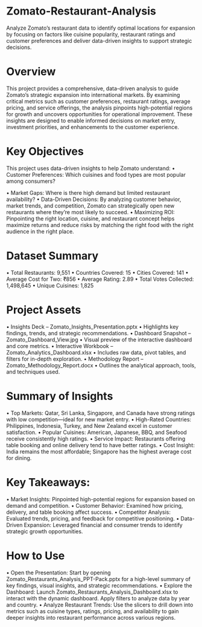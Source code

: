 # Zomato-Restaurant-Analysis
Analyze Zomato’s restaurant data to identify optimal locations for expansion by focusing on factors like cuisine popularity, restaurant ratings and customer preferences and deliver data-driven insights to support strategic decisions.

# Overview
This project provides a comprehensive, data-driven analysis to guide Zomato’s strategic expansion into international markets. By examining critical metrics such as customer preferences, restaurant ratings, average pricing, and service offerings, the analysis pinpoints high-potential regions for growth and uncovers opportunities for operational improvement. These insights are designed to enable informed decisions on market entry, investment priorities, and enhancements to the customer experience.

# Key Objectives
This project uses data-driven insights to help Zomato understand:
•	Customer Preferences: Which cuisines and food types are most popular among consumers?

•	Market Gaps: Where is there high demand but limited restaurant availability?
•	Data-Driven Decisions: By analyzing customer behavior, market trends, and competition, Zomato can strategically open new restaurants where they’re most likely to succeed.
•	Maximizing ROI: Pinpointing the right location, cuisine, and restaurant concept helps maximize returns and reduce risks by matching the right food with the right audience in the right place.

# Dataset Summary
•	Total Restaurants: 9,551
•	Countries Covered: 15
•	Cities Covered: 141
•	Average Cost for Two: ₹856
•	Average Rating: 2.89
•	Total Votes Collected: 1,498,645
•	Unique Cuisines: 1,825

# Project Assets
•	Insights Deck – Zomato_Insights_Presentation.pptx
•	Highlights key findings, trends, and strategic recommendations.
•	Dashboard Snapshot – Zomato_Dashboard_View.jpg
•	Visual preview of the interactive dashboard and core metrics.
•	Interactive Workbook – Zomato_Analytics_Dashboard.xlsx
•	Includes raw data, pivot tables, and filters for in-depth exploration.
•	Methodology Report – Zomato_Methodology_Report.docx
•	Outlines the analytical approach, tools, and techniques used.

# Summary of Insights
•	Top Markets: Qatar, Sri Lanka, Singapore, and Canada have strong ratings with low competition—ideal for new market entry.
•	High-Rated Countries: Philippines, Indonesia, Turkey, and New Zealand excel in customer satisfaction.
•	Popular Cuisines: American, Japanese, BBQ, and Seafood receive consistently high ratings.
•	Service Impact: Restaurants offering table booking and online delivery tend to have better ratings.
•	Cost Insight: India remains the most affordable; Singapore has the highest average cost for dining.

# Key Takeaways:
•	Market Insights: Pinpointed high-potential regions for expansion based on demand and competition.
•	Customer Behavior: Examined how pricing, delivery, and table booking affect success.
•	Competitor Analysis: Evaluated trends, pricing, and feedback for competitive positioning.
•	Data-Driven Expansion: Leveraged financial and consumer trends to identify strategic growth opportunities.

# How to Use
•	Open the Presentation: Start by opening Zomato_Restaurants_Analysis_PPT-Pack.pptx for a high-level summary of key findings, visual insights, and strategic recommendations.
•	Explore the Dashboard: Launch Zomato_Restaurants_Analysis_Dashboard.xlsx to interact with the dynamic dashboard. Apply filters to analyze data by year and country.
•	Analyze Restaurant Trends: Use the slicers to drill down into metrics such as cuisine types, ratings, pricing, and availability to gain deeper insights into restaurant performance across various regions.
